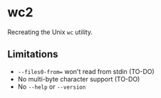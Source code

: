 # wc2

Recreating the Unix `wc` utility.

## Limitations

- `--files0-from=` won't read from stdin (TO-DO)
- No multi-byte character support (TO-DO)
- No `--help` or `--version`

